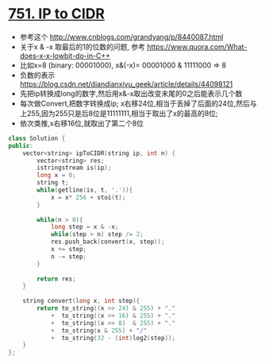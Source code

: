 # [751. IP to CIDR](https://leetcode.com/problems/ip-to-cidr/)
* 参考这个 http://www.cnblogs.com/grandyang/p/8440087.html
* 关于x & -x 取最后的1的位数的问题, 参考 https://www.quora.com/What-does-x-x-lowbit-do-in-C++
* 比如x=8 (binary: 00001000), x&(-x)= 00001000 & 11111000 => 8
* 负数的表示 https://blog.csdn.net/diandianxiyu_geek/article/details/44098121
* 先把ip转换成long的数字,然后用x&-x取出改变末尾的0之后能表示几个数
* 每次做Convert,把数字转换成ip; x右移24位,相当于丢掉了后面的24位,然后与上255,因为255只是后8位是11111111,相当于取出了x的最高的8位;
* 依次类推,x右移16位,就取出了第二个8位


```c++
class Solution {
public:
    vector<string> ipToCIDR(string ip, int n) {
        vector<string> res;
        istringstream is(ip);
        long x = 0;
        string t;
        while(getline(is, t, '.')){
            x = x* 256 + stoi(t);
        }
        
        while(n > 0){
            long step = x & -x;
            while(step > n) step /= 2;
            res.push_back(convert(x, step));
            x += step;
            n -= step;
        } 
        
        return res;
    }
    
    string convert(long x, int step){
        return to_string((x >> 24) & 255) + "."
            +  to_string((x >> 16) & 255) + "."
            +  to_string((x >> 8)  & 255) + "."
            +  to_string(x & 255) + "/" 
            +  to_string(32 - (int)log2(step));
    }
};
```
